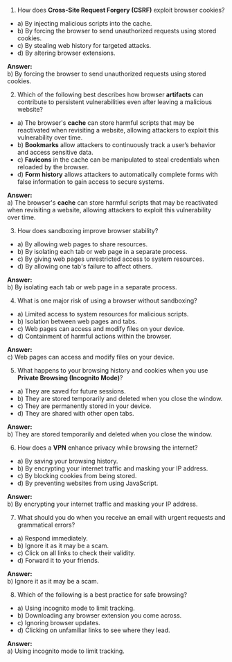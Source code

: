 1. How does **Cross-Site Request Forgery (CSRF)** exploit browser cookies?

-   a) By injecting malicious scripts into the cache.
-   b) By forcing the browser to send unauthorized requests using stored cookies.
-   c) By stealing web history for targeted attacks.
-   d) By altering browser extensions.

**Answer:**  
b) By forcing the browser to send unauthorized requests using stored cookies.

2. Which of the following best describes how browser **artifacts** can contribute to persistent vulnerabilities even after leaving a malicious website?

-   a) The browser's **cache** can store harmful scripts that may be reactivated when revisiting a website, allowing attackers to exploit this vulnerability over time.
-   b) **Bookmarks** allow attackers to continuously track a user’s behavior and access sensitive data.
-   c) **Favicons** in the cache can be manipulated to steal credentials when reloaded by the browser.
-   d) **Form history** allows attackers to automatically complete forms with false information to gain access to secure systems.

**Answer:**  
a) The browser's **cache** can store harmful scripts that may be reactivated when revisiting a website, allowing attackers to exploit this vulnerability over time.


3. How does sandboxing improve browser stability?

-   a) By allowing web pages to share resources.
-   b) By isolating each tab or web page in a separate process.
-   c) By giving web pages unrestricted access to system resources.
-   d) By allowing one tab's failure to affect others.

**Answer:**  
b) By isolating each tab or web page in a separate process.

4. What is one major risk of using a browser without sandboxing?

-   a) Limited access to system resources for malicious scripts.
-   b) Isolation between web pages and tabs.
-   c) Web pages can access and modify files on your device.
-   d) Containment of harmful actions within the browser.

**Answer:**  
c) Web pages can access and modify files on your device.

5. What happens to your browsing history and cookies when you use **Private Browsing (Incognito Mode)**?

-   a) They are saved for future sessions.
-   b) They are stored temporarily and deleted when you close the window.
-   c) They are permanently stored in your device.
-   d) They are shared with other open tabs.

**Answer:**  
b) They are stored temporarily and deleted when you close the window.

6. How does a **VPN** enhance privacy while browsing the internet?

-   a) By saving your browsing history.
-   b) By encrypting your internet traffic and masking your IP address.
-   c) By blocking cookies from being stored.
-   d) By preventing websites from using JavaScript.

**Answer:**  
b) By encrypting your internet traffic and masking your IP address.

7. What should you do when you receive an email with urgent requests and grammatical errors?

-   a) Respond immediately.
-   b) Ignore it as it may be a scam.
-   c) Click on all links to check their validity.
-   d) Forward it to your friends.

**Answer:**  
b) Ignore it as it may be a scam.

8. Which of the following is a best practice for safe browsing?

-   a) Using incognito mode to limit tracking.
-   b) Downloading any browser extension you come across.
-   c) Ignoring browser updates.
-   d) Clicking on unfamiliar links to see where they lead.

**Answer:**  
a) Using incognito mode to limit tracking.

<!--stackedit_data:
eyJoaXN0b3J5IjpbLTY3MDE0NDk4OSw1NTA3ODI0MzRdfQ==
-->